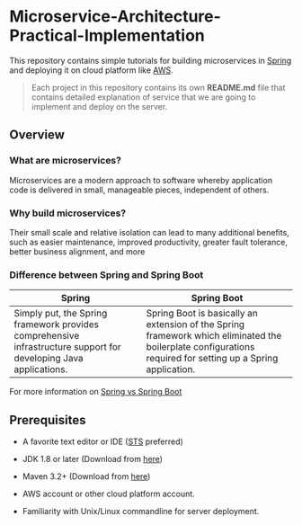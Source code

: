 # Microservice-Architecture-Practical-Implementation

This repository contains simple tutorials for building microservices in [Spring](https://spring.io/) and deploying it on cloud platform like [AWS](https://aws.amazon.com/).

> Each project in this repository contains its own **README.md** file that contains detailed explanation of service that we are going to implement and deploy on the server. 

## Overview

### What are microservices?

Microservices are a modern approach to software whereby application code is delivered in small, manageable pieces, independent of others.

### Why build microservices?

Their small scale and relative isolation can lead to many additional benefits, such as easier maintenance, improved productivity, greater fault tolerance, better business alignment, and more

### Difference between Spring and Spring Boot

|    Spring     | Spring Boot |
| ------------- | ------------- |
| Simply put, the Spring framework provides comprehensive infrastructure support for developing Java applications. | Spring Boot is basically an extension of the Spring framework which eliminated the boilerplate configurations required for setting up a Spring application.  |

For more information on [Spring vs Spring Boot](https://www.baeldung.com/spring-vs-spring-boot)

## Prerequisites

* A favorite text editor or IDE ([STS](https://spring.io/tools) preferred)

* JDK 1.8 or later (Download from [here](https://www.oracle.com/java/technologies/javase-downloads.html))
 
* Maven 3.2+ (Download from [here](https://maven.apache.org/download.cgi))

* AWS account or other cloud platform account.

* Familiarity with Unix/Linux commandline for server deployment.